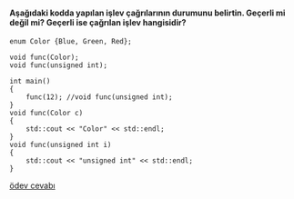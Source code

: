 #### Aşağıdaki kodda yapılan işlev çağrılarının durumunu belirtin. Geçerli mi değil mi? Geçerli ise çağrılan işlev hangisidir?

```
enum Color {Blue, Green, Red};

void func(Color);
void func(unsigned int);

int main()
{
	func(12); //void func(unsigned int);
}
void func(Color c)
{
	std::cout << "Color" << std::endl;
}
void func(unsigned int i)
{
	std::cout << "unsigned int" << std::endl;
}

```


[ödev cevabı](https://vimeo.com/433284105)
